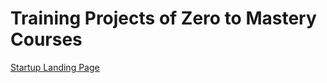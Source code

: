 # Training Projects of Zero to Mastery Courses

[Startup Landing Page](https://dimakreminskyi.github.io/ztm/cwd-startup-landing-page/)
